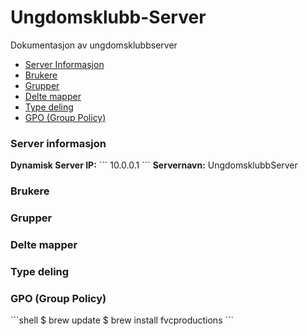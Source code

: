 # Ungdomsklubb-Server
Dokumentasjon av ungdomsklubbserver
<ul>
  <li><a href="#serverinfo">Server Informasjon</a></li>
    <li><a href="#brukere">Brukere</a></li>
    <li><a href="#grupper">Grupper</a></li>
    <li><a href="#deltemapper">Delte mapper</a></li>
    <li><a href="#typedeling">Type deling</a></li>
    <li><a href="#gpo">GPO (Group Policy)</a></li>
</ul>
<h3 id="serverinfo">Server informasjon</h3>
<b>Dynamisk Server IP:</b> 
```
10.0.0.1
```
<b>Servernavn:</b> UngdomsklubbServer

<h3 id="brukere">Brukere</h3>

<h3 id="grupper">Grupper</h3>

<h3 id="deltemapper">Delte mapper</h3>

<h3 id="typedeling">Type deling</h3>

<h3 id="gpo">GPO (Group Policy)</h3>
```shell
$ brew update
$ brew install fvcproductions
```
